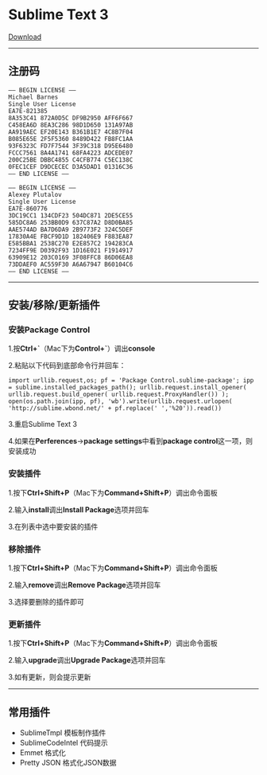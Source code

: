 #  Sublime Text 3

[Download](http://www.sublimetext.com/)

***

## 注册码

```
—– BEGIN LICENSE —–
Michael Barnes
Single User License
EA7E-821385
8A353C41 872A0D5C DF9B2950 AFF6F667
C458EA6D 8EA3C286 98D1D650 131A97AB
AA919AEC EF20E143 B361B1E7 4C8B7F04
B085E65E 2F5F5360 8489D422 FB8FC1AA
93F6323C FD7F7544 3F39C318 D95E6480
FCCC7561 8A4A1741 68FA4223 ADCEDE07
200C25BE DBBC4855 C4CFB774 C5EC138C
0FEC1CEF D9DCECEC D3A5DAD1 01316C36
—— END LICENSE ——
```

```
—– BEGIN LICENSE —–
Alexey Plutalov
Single User License
EA7E-860776
3DC19CC1 134CDF23 504DC871 2DE5CE55
585DC8A6 253BB0D9 637C87A2 D8D0BA85
AAE574AD BA7D6DA9 2B9773F2 324C5DEF
17830A4E FBCF9D1D 182406E9 F883EA87
E585BBA1 2538C270 E2E857C2 194283CA
7234FF9E D0392F93 1D16E021 F1914917
63909E12 203C0169 3F08FFC8 86D06EA8
73DDAEF0 AC559F30 A6A67947 B60104C6
—— END LICENSE ——

```
***

## 安装/移除/更新插件

### 安装Package Control

1.按**Ctrl+\`**（Mac下为**Control+\`**）调出**console**

2.粘贴以下代码到底部命令行并回车：

```
import urllib.request,os; pf = 'Package Control.sublime-package'; ipp = sublime.installed_packages_path(); urllib.request.install_opener( urllib.request.build_opener( urllib.request.ProxyHandler()) ); open(os.path.join(ipp, pf), 'wb').write(urllib.request.urlopen( 'http://sublime.wbond.net/' + pf.replace(' ','%20')).read())
```
3.重启Sublime Text 3

4.如果在**Perferences**->**package settings**中看到**package control**这一项，则安装成功

### 安装插件

1.按下**Ctrl+Shift+P**（Mac下为**Command+Shift+P**）调出命令面板

2.输入**install**调出**Install Package**选项并回车

3.在列表中选中要安装的插件

### 移除插件

1.按下**Ctrl+Shift+P**（Mac下为**Command+Shift+P**）调出命令面板

2.输入**remove**调出**Remove Package**选项并回车

3.选择要删除的插件即可



### 更新插件

1.按下**Ctrl+Shift+P**（Mac下为**Command+Shift+P**）调出命令面板

2.输入**upgrade**调出**Upgrade Package**选项并回车

3.如有更新，则会提示更新

***

## 常用插件

* SublimeTmpl 模板制作插件
* SublimeCodeIntel 代码提示
* Emmet 格式化
* Pretty JSON 格式化JSON数据




